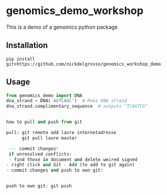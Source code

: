 
# genomics_demo_workshop

This is a demo of a genomics python package

## Installation

```
pip install git+https://github.com/nickdelgrosso/genomics_workshop_demo
```

## Usage

```python
from genomics_demo import DNA
dna_strand = DNA('AGTCAGC')  # Make DNA strand
dna_strand.complimentary_sequence  # outputs "TCAGTCG"


how to pull and push from git

pull: git remote add laure internetadresse
      git pull laure master

 --- commit changes!
 if unresolved conflicts:
 - find those in document and delete weired signed
- right click and Git - Add (to add to git again)
- commit changes and push to own git!


push to own git: git push

```


